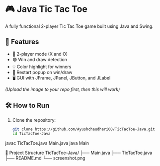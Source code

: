 # 🎮 Java Tic Tac Toe

A fully functional 2-player Tic Tac Toe game built using Java and Swing.

## 🧩 Features

- 🔁 2-player mode (X and O)
- 🟢 Win and draw detection
- 💡 Color highlight for winners
- 🔁 Restart popup on win/draw
- 🖥️ GUI with JFrame, JPanel, JButton, and JLabel

*(Upload the image to your repo first, then this will work)*

## 🛠️ How to Run

1. Clone the repository:
   ```bash
   git clone https://github.com/Ayushchaudhari00/TicTacToe-Java.git
   cd TicTacToe-Java
javac TicTacToe.java Main.java
java Main

📂 Project Structure
 TicTacToe-Java/
 ├── Main.java
 ├── TicTacToe.java
 ├── README.md
 └── screenshot.png




